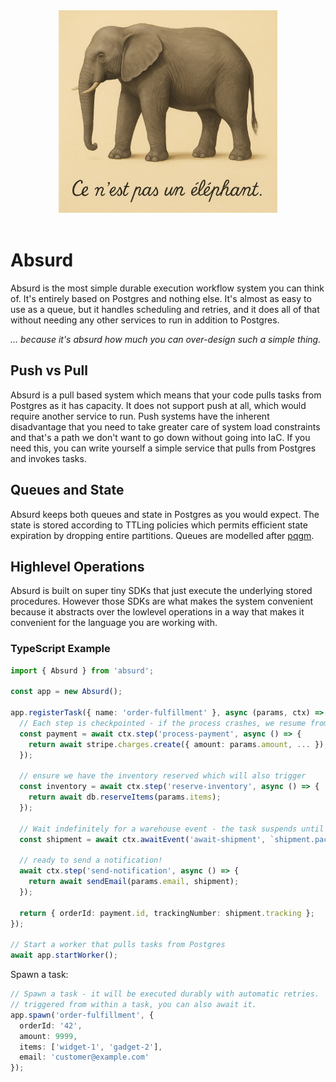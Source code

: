 <div style="text-align: center" align="center">
  <img src="logo.jpg" width="350" alt="Une photo d'un éléphant avec le titre : « Ceci n'est pas un éléphant »">
  <br><br>
</div>

# Absurd

Absurd is the most simple durable execution workflow system you can think of.
It's entirely based on Postgres and nothing else.  It's almost as easy to use as
a queue, but it handles scheduling and retries, and it does all of that without
needing any other services to run in addition to Postgres.

*… because it's absurd how much you can over-design such a simple thing.*

## Push vs Pull

Absurd is a pull based system which means that your code pulls tasks from
Postgres as it has capacity.  It does not support push at all, which would
require another service to run.  Push systems have the inherent disadvantage
that you need to take greater care of system load constraints and that's a path
we don't want to go down without going into IaC.  If you need this, you can
write yourself a simple service that pulls from Postgres and invokes tasks.

## Queues and State

Absurd keeps both queues and state in Postgres as you would expect.  The state
is stored according to TTLing policies which permits efficient state expiration
by dropping entire partitions.  Queues are modelled after
[pqgm](https://github.com/pgmq/pgmq).

## Highlevel Operations

Absurd is built on super tiny SDKs that just execute the underlying
stored procedures.  However those SDKs are what makes the system convenient
because it abstracts over the lowlevel operations in a way that makes it
convenient for the language you are working with.

### TypeScript Example

```typescript
import { Absurd } from 'absurd';

const app = new Absurd();

app.registerTask({ name: 'order-fulfillment' }, async (params, ctx) => {
  // Each step is checkpointed - if the process crashes, we resume from the last completed step
  const payment = await ctx.step('process-payment', async () => {
    return await stripe.charges.create({ amount: params.amount, ... });
  });

  // ensure we have the inventory reserved which will also trigger
  const inventory = await ctx.step('reserve-inventory', async () => {
    return await db.reserveItems(params.items);
  });

  // Wait indefinitely for a warehouse event - the task suspends until the event arrives
  const shipment = await ctx.awaitEvent('await-shipment', `shipment.packed:${params.orderId}`);

  // ready to send a notification!
  await ctx.step('send-notification', async () => {
    return await sendEmail(params.email, shipment);
  });

  return { orderId: payment.id, trackingNumber: shipment.tracking };
});

// Start a worker that pulls tasks from Postgres
await app.startWorker();
```

Spawn a task:

```typescript
// Spawn a task - it will be executed durably with automatic retries.  If
// triggered from within a task, you can also await it.
app.spawn('order-fulfillment', {
  orderId: '42',
  amount: 9999,
  items: ['widget-1', 'gadget-2'],
  email: 'customer@example.com'
});
```
